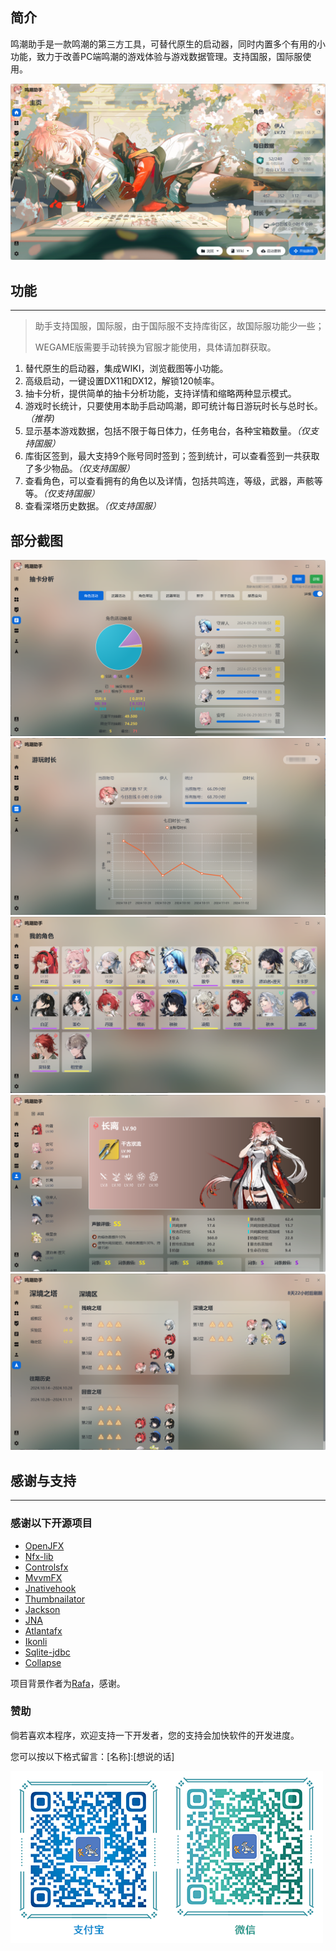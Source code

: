 ## 简介

鸣潮助手是一款鸣潮的第三方工具，可替代原生的启动器，同时内置多个有用的小功能，致力于改善PC端鸣潮的游戏体验与游戏数据管理。支持国服，国际服使用。

<img src="./assets/image-20241102050101441.png" alt="image-20241102050101441" style="zoom:67%;" />







## 功能
___
> 助手支持国服，国际服，由于国际服不支持库街区，故国际服功能少一些；
>
> WEGAME版需要手动转换为官服才能使用，具体请加群获取。

1. 替代原生的启动器，集成WIKI，浏览截图等小功能。
2. 高级启动，一键设置DX11和DX12，解锁120帧率。
3. 抽卡分析，提供简单的抽卡分析功能，支持详情和缩略两种显示模式。
4. 游戏时长统计，只要使用本助手启动鸣潮，即可统计每日游玩时长与总时长。*（推荐)*
5. 显示基本游戏数据，包括不限于每日体力，任务电台，各种宝箱数量。*（仅支持国服）*
6. 库街区签到，最大支持9个账号同时签到；签到统计，可以查看签到一共获取了多少物品。*（仅支持国服）*
7. 查看角色，可以查看拥有的角色以及详情，包括共鸣连，等级，武器，声骸等等。*（仅支持国服）*
8. 查看深塔历史数据。*（仅支持国服）*

## 部分截图

<img src="./assets/image-20241102052437739.png" alt="image-20241102052437739" style="zoom:67%;" />

<img src="./assets/image-20241102052754433.png" alt="image-20241102052754433" style="zoom:67%;" />



<img src="./assets/image-20241102052903390.png" alt="image-20241102052903390" style="zoom:67%;" />

<img src="./assets/image-20241102052941704.png" alt="image-20241102052941704" style="zoom:67%;" />



<img src="./assets/image-20241102052914414.png" alt="image-20241102052914414" style="zoom:67%;" />











## 感谢与支持
***
### 感谢以下开源项目
* [OpenJFX](https://openjfx.io/)
* [Nfx-lib](https://github.com/xdsswar/nfx-lib)
* [Controlsfx](https://github.com/controlsfx/controlsfx)
* [MvvmFX](https://github.com/sialcasa/mvvmFX)
* [Jnativehook](https://github.com/kwhat/jnativehook)
* [Thumbnailator](https://github.com/coobird/thumbnailator)
* [Jackson](https://github.com/FasterXML/jackson)
* [JNA](https://github.com/java-native-access/jna)
* [Atlantafx](https://github.com/mkpaz/atlantafx)
* [Ikonli](https://github.com/kordamp/ikonli)
* [Sqlite-jdbc](https://github.com/xerial/sqlite-jdbc)
* [Collapse](https://github.com/CollapseLauncher/Collapse)

项目背景作者为[Rafa](https://www.pixiv.net/artworks/120767239)，感谢。

### 赞助
倘若喜欢本程序，欢迎支持一下开发者，您的支持会加快软件的开发进度。

您可以按以下格式留言：[名称]:[想说的话]

<img src="./assets/99.png" alt="库街区-深塔历史"  />
